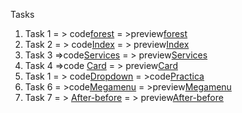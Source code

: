 Tasks

 1. Task 1 = > code[forest](https://github.com/SeyfullayevaGunel/Frontend/tree/main/forest) = >preview[forest](https://codepen.io/seyfullayevagunel/pen/MWVBGMP)
 2. Task 2 = > code[Index](https://github.com/SeyfullayevaGunel/Frontend/blob/main/forest/index.html) = > preview[Index](https://codepen.io/seyfullayevagunel/pen/gOejzVm)
 3. Task 3 =>code[Services](https://github.com/SeyfullayevaGunel/Frontend/tree/main/New%20folder) = > preview[Services](https://codepen.io/seyfullayevagunel/pen/oNqMyvX)
 4. Task 4 =>code [Card](https://github.com/SeyfullayevaGunel/Frontend/tree/main/Task) = > preview[Card](https://codepen.io/seyfullayevagunel/pen/poLZKzZ)
 5.  Task 1 = > code[Dropdown](https://github.com/SeyfullayevaGunel/Frontend) = >code[Practica](https://codepen.io/seyfullayevagunel/pen/OJvBmPR)
 6. Task 6 = >code[Megamenu](https://github.com/SeyfullayevaGunel/Frontend) = >preview[Megamenu](https://codepen.io/seyfullayevagunel/pen/zYWmeOL)
7. Task 7 = > [After-before](https://github.com/SeyfullayevaGunel/Frontend.git) = > preview[After-before](https://codepen.io/seyfullayevagunel/pen/abYPzqy)
